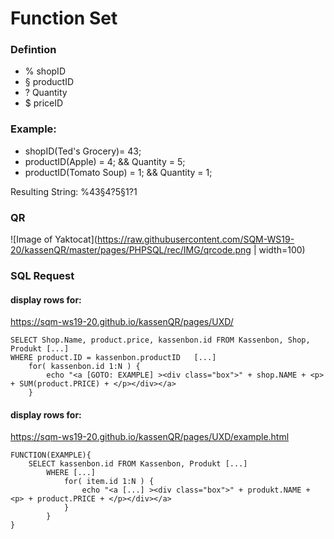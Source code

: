 # Function Set

### Defintion
* % shopID
* § productID
* ? Quantity
* $ priceID

### Example:

* shopID(Ted's Grocery)= 43;
* productID(Apple) = 4;   && Quantity = 5;
* productID(Tomato Soup) = 1; && Quantity = 1;


Resulting String: %43§4?5§1?1


### QR

![Image of Yaktocat](https://raw.githubusercontent.com/SQM-WS19-20/kassenQR/master/pages/PHPSQL/rec/IMG/qrcode.png | width=100)


### SQL Request


#### display rows for: 

https://sqm-ws19-20.github.io/kassenQR/pages/UXD/

```
SELECT Shop.Name, product.price, kassenbon.id FROM Kassenbon, Shop, Produkt [...]
WHERE product.ID = kassenbon.productID   [...]
    for( kassenbon.id 1:N ) {
        echo "<a [GOTO: EXAMPLE] ><div class="box">" + shop.NAME + <p> + SUM(product.PRICE) + </p></div></a>
    }
```

#### display rows for: 

https://sqm-ws19-20.github.io/kassenQR/pages/UXD/example.html

```
FUNCTION(EXAMPLE){
    SELECT kassenbon.id FROM Kassenbon, Produkt [...]
        WHERE [...]
            for( item.id 1:N ) {
                echo "<a [...] ><div class="box">" + produkt.NAME + <p> + product.PRICE + </p></div></a>
            }
        }
}
```
